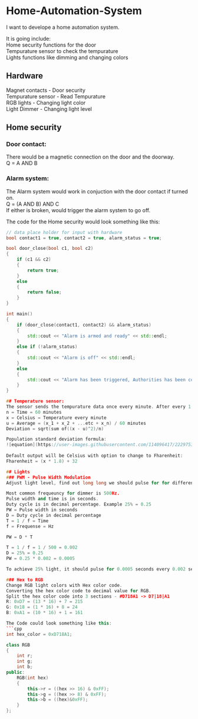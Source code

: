 # Home-Automation-System
I want to develope a home automation system.

It is going include:  
Home security functions for the door  
Tempurature sensor to check the tempurature  
Lights functions like dimming and changing colors

## Hardware
Magnet contacts     - Door security  
Tempurature sensor  - Read Tempurature  
RGB lights          - Changing light color  
Light Dimmer        - Changing light level  


## Home security
### Door contact:
There would be a magnetic connection on the door and the doorway.  
Q = A AND B

### Alarm system:
The Alarm system would work in conjuction with the door contact if turned on.  
Q = (A AND B) AND C  
If either is broken, would trigger the alarm system to go off.

The code for the Home security would look something like this:  
```cpp
// data place holder for input with hardware
bool contact1 = true, contact2 = true, alarm_status = true;

bool door_close(bool c1, bool c2)
{
    if (c1 && c2)
    {
        return true;
    }
    else
    {
        return false;
    }
}

int main()
{
    if (door_close(contact1, contact2) && alarm_status)
    {
        std::cout << "Alarm is armed and ready" << std::endl;
    }
    else if (!alarm_status)
    {
        std::cout << "Alarm is off" << std::endl;
    }
    else
    {
        std::cout << "Alarm has been triggered, Authorities has been contacted" << std::endl;
    }
}  

## Temperature sensor:
The sensor sends the tempurature data once every minute. After every 1 hour, the average and deviation is calculated.  
n = Time = 60 minutes  
x = Celsius = Temperature every minute  
u = Average = (x_1 + x_2 + ...etc + x_n) / 60 minutes  
Deviation = sqrt(sum of((x - u)^2)/n)

Population standard deviation formula:  
![equation](https://user-images.githubusercontent.com/114096417/222975354-028e4ae0-a154-4385-a29b-38cfb7de0c2e.png)
  
Default output will be Celsius with option to change to Fharenheit:  
Fharenheit = (x * 1.8) + 32

## Lights
### PWM - Pulse Width Modulation
Adjust light level, find out long long we should pulse for for different percentage of light.  

Most common frequeuncy for dimmer is 500Hz.  
Pulse width and time is in seconds.  
Duty cycle is in decimal percentage. Example 25% = 0.25  
PW = Pulse width in seconds  
D = Duty cycle in decimal percentage  
T = 1 / f = Time  
f = Frequense = Hz  

PW = D * T  

T = 1 / f = 1 / 500 = 0.002  
D = 25% = 0.25  
PW = 0.25 * 0.002 = 0.0005  

To achieve 25% light, it should pulse for 0.0005 seconds every 0.002 seconds  

### Hex to RGB
Change RGB light colors with Hex color code.  
Converting the hex color code to decimal value for RGB.  
Split the hex color code into 3 sections - #D718A1 -> D7|18|A1  
R: 0xD7 = (13 * 16) + 7 = 215  
G: 0x18 = (1 * 16) + 8 = 24  
B: 0xA1 = (10 * 16) + 1 = 161  

The Code could look something like this:  
```cpp
int hex_color = 0xD718A1;

class RGB
{
    int r;
    int g;
    int b;
public:
    RGB(int hex)
    {
        this->r = ((hex >> 16) & 0xFF);
        this->g = ((hex >> 8) & 0xFF);
        this->b = ((hex)&0xFF);
    }
};
